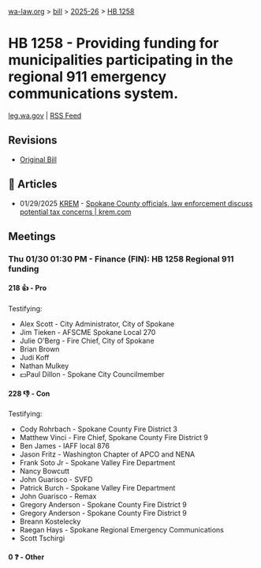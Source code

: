 [wa-law.org](/) > [bill](/bill/) > [2025-26](/bill/2025-26/) > [HB 1258](/bill/2025-26/hb/1258/)

# HB 1258 - Providing funding for municipalities participating in the regional 911 emergency communications system.
[leg.wa.gov](https://app.leg.wa.gov/billsummary?BillNumber=1258&Year=2025&Initiative=false) | [RSS Feed](./rss.xml)

## Revisions
* [Original Bill](1/)

## 📰 Articles
* 01/29/2025 [KREM](/org/krem/) - [Spokane County officials, law enforcement discuss potential tax concerns | krem.com](https://www.krem.com/article/news/local/spokane-county-potential-tax-concerns/293-a870f2bf-7a12-4ce3-a484-ace05fb51482#:~:text=House%20Bill%201258,%20which%20was%20introduced%20by%20District%203%20Representatives%20Tim%20Ormsby%20and%20Natasha%20Hill%20to%20the%20state%20legislature%20for%20the%202025-2026%20session.)

## Meetings
### Thu 01/30 01:30 PM - Finance (FIN): HB 1258 Regional 911 funding
#### 218 👍 - Pro
Testifying:
* Alex Scott - City Administrator, City of Spokane
* Jim Tieken - AFSCME Spokane Local 270
* Julie O'Berg - Fire Chief, City of Spokane
* Brian Brown
* Judi Koff
* Nathan Mulkey
* 💵Paul Dillon - Spokane City Councilmember

#### 228 👎 - Con
Testifying:
* Cody Rohrbach - Spokane County Fire District 3
* Matthew Vinci - Fire Chief, Spokane County Fire District 9
* Ben James - IAFF local 876
* Jason Fritz - Washington Chapter of APCO and NENA
* Frank Soto Jr - Spokane Valley Fire Department
* Nancy Bowcutt
* John Guarisco - SVFD
* Patrick Burch - Spokane Valley Fire Department
* John Guarisco - Remax
* Gregory Anderson - Spokane County Fire District 9
* Gregory Anderson - Spokane County Fire District 9
* Breann Kostelecky
* Raegan Hays - Spokane Regional Emergency Communications
* Scott Tschirgi

#### 0 ❓ - Other

